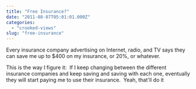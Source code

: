 ```yaml
---
title: "Free Insurance?"
date: "2011-08-07T05:01:01.000Z"
categories: 
  - "crooked-views"
slug: "free-insurance"
---
```


Every insurance company advertising on Internet, radio, and TV says they can save me up to $400 on my insurance, or 20%, or whatever.

This is the way I figure it:  If I keep changing between the different insurance companies and keep saving and saving with each one, eventually they will start paying me to use their insurance.  Yeah, that'll do it
